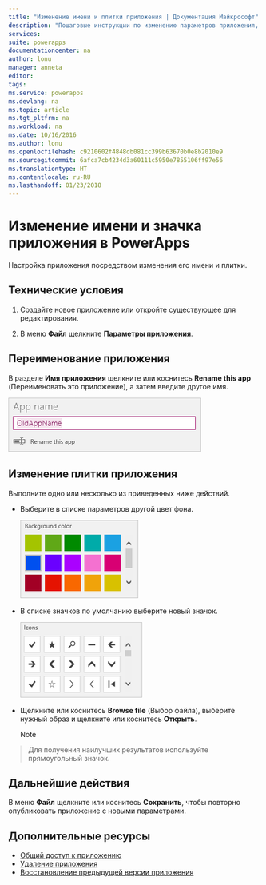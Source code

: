 ```yaml
---
title: "Изменение имени и плитки приложения | Документация Майкрософт"
description: "Пошаговые инструкции по изменению параметров приложения, в частности его имени и значка"
services: 
suite: powerapps
documentationcenter: na
author: lonu
manager: anneta
editor: 
tags: 
ms.service: powerapps
ms.devlang: na
ms.topic: article
ms.tgt_pltfrm: na
ms.workload: na
ms.date: 10/16/2016
ms.author: lonu
ms.openlocfilehash: c9210602f4848db081cc399b63670b0e8b2010e9
ms.sourcegitcommit: 6afca7cb4234d3a60111c5950e7855106ff97e56
ms.translationtype: HT
ms.contentlocale: ru-RU
ms.lasthandoff: 01/23/2018
---
```

# <a name="change-app-name-and-icon-in-powerapps"></a>Изменение имени и значка приложения в PowerApps
Настройка приложения посредством изменения его имени и плитки.

## <a name="prerequisites"></a>Технические условия
1. Создайте новое приложение или откройте существующее для редактирования.

2. В меню **Файл** щелкните **Параметры приложения**.

## <a name="rename-an-app"></a>Переименование приложения
В разделе **Имя приложения** щелкните или коснитесь **Rename this app** (Переименовать это приложение), а затем введите другое имя.

![Закрытие приложения](./media/set-aspect-ratio-portrait-landscape/rename-app.png)

## <a name="change-an-app-tile"></a>Изменение плитки приложения
Выполните одно или несколько из приведенных ниже действий.

* Выберите в списке параметров другой цвет фона.

    ![Выбор цвета плитка](./media/set-aspect-ratio-portrait-landscape/tile-colors.png)

* В списке значков по умолчанию выберите новый значок.

    ![Выбор значка для плитки](./media/set-aspect-ratio-portrait-landscape/tile-icons.png)

* Щелкните или коснитесь **Browse file** (Выбор файла), выберите нужный образ и щелкните или коснитесь **Открыть**.

    > [!NOTE]
> Для получения наилучших результатов используйте прямоугольный значок.

## <a name="next-step"></a>Дальнейшие действия
В меню **Файл** щелкните или коснитесь **Сохранить**, чтобы повторно опубликовать приложение с новыми параметрами.

## <a name="more-resources"></a>Дополнительные ресурсы
* [Общий доступ к приложению](share-app.md)
* [Удаление приложения](delete-app.md)
* [Восстановление предыдущей версии приложения](restore-an-app.md)
